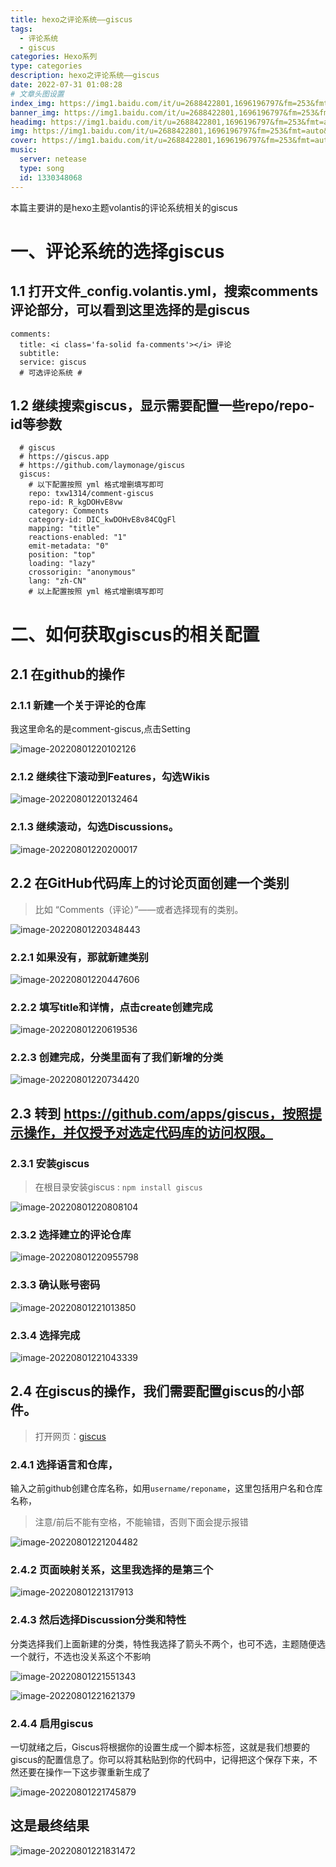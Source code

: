 ```yaml
---
title: hexo之评论系统——giscus
tags: 
  - 评论系统
  - giscus
categories: Hexo系列
type: categories
description: hexo之评论系统——giscus
date: 2022-07-31 01:08:28
# 文章头图设置
index_img: https://img1.baidu.com/it/u=2688422801,1696196797&fm=253&fmt=auto&app=138&f=JPEG?w=889&h=500
banner_img: https://img1.baidu.com/it/u=2688422801,1696196797&fm=253&fmt=auto&app=138&f=JPEG?w=889&h=500
headimg: https://img1.baidu.com/it/u=2688422801,1696196797&fm=253&fmt=auto&app=138&f=JPEG?w=889&h=500
img: https://img1.baidu.com/it/u=2688422801,1696196797&fm=253&fmt=auto&app=138&f=JPEG?w=889&h=500
cover: https://img1.baidu.com/it/u=2688422801,1696196797&fm=253&fmt=auto&app=138&f=JPEG?w=889&h=500
music:
  server: netease
  type: song
  id: 1330348068
---
```

本篇主要讲的是hexo主题volantis的评论系统相关的giscus
# 一、评论系统的选择giscus

## 1.1 打开文件_config.volantis.yml，搜索comments评论部分，可以看到这里选择的是giscus

```
comments:  
  title: <i class='fa-solid fa-comments'></i> 评论
  subtitle:
  service: giscus
  # 可选评论系统 #
```
## 1.2 继续搜索giscus，显示需要配置一些repo/repo-id等参数

```
  # giscus
  # https://giscus.app
  # https://github.com/laymonage/giscus
  giscus:
    # 以下配置按照 yml 格式增删填写即可
    repo: txw1314/comment-giscus
    repo-id: R_kgDOHvE8vw
    category: Comments
    category-id: DIC_kwDOHvE8v84CQgFl
    mapping: "title"
    reactions-enabled: "1"
    emit-metadata: "0"
    position: "top"
    loading: "lazy"
    crossorigin: "anonymous"
    lang: "zh-CN"
    # 以上配置按照 yml 格式增删填写即可
```
# 二、如何获取giscus的相关配置
## 2.1 在github的操作

### 2.1.1 新建一个关于评论的仓库
我这里命名的是comment-giscus,点击Setting

![image-20220801220102126](https://gcore.jsdelivr.net/gh/txw1314/blog-img@main/img/image-20220801220102126.png)

### 2.1.2 继续往下滚动到Features，勾选Wikis

![image-20220801220132464](https://gcore.jsdelivr.net/gh/txw1314/blog-img@main/img/image-20220801220132464.png)

### 2.1.3 继续滚动，勾选Discussions。

![image-20220801220200017](https://gcore.jsdelivr.net/gh/txw1314/blog-img@main/img/image-20220801220200017.png)

## 2.2 在GitHub代码库上的讨论页面创建一个类别
> 比如 “Comments（评论）”——或者选择现有的类别。

![image-20220801220348443](https://gcore.jsdelivr.net/gh/txw1314/blog-img@main/img/image-20220801220348443.png)

### 2.2.1 如果没有，那就新建类别

![image-20220801220447606](https://gcore.jsdelivr.net/gh/txw1314/blog-img@main/img/image-20220801220447606.png)



### 2.2.2 填写title和详情，点击create创建完成

![image-20220801220619536](https://gcore.jsdelivr.net/gh/txw1314/blog-img@main/img/image-20220801220619536.png)

### 2.2.3 创建完成，分类里面有了我们新增的分类

![image-20220801220734420](https://gcore.jsdelivr.net/gh/txw1314/blog-img@main/img/image-20220801220734420.png)

## 2.3 转到 https://github.com/apps/giscus，按照提示操作，并仅授予对选定代码库的访问权限。

### 2.3.1 安装giscus

> 在根目录安装giscus : `npm install giscus`

![image-20220801220808104](https://gcore.jsdelivr.net/gh/txw1314/blog-img@main/img/image-20220801220808104.png)

### 2.3.2 选择建立的评论仓库

![image-20220801220955798](https://gcore.jsdelivr.net/gh/txw1314/blog-img@main/img/image-20220801220955798.png)

### 2.3.3 确认账号密码

![image-20220801221013850](https://gcore.jsdelivr.net/gh/txw1314/blog-img@main/img/image-20220801221013850.png)

### 2.3.4 选择完成

![image-20220801221043339](https://gcore.jsdelivr.net/gh/txw1314/blog-img@main/img/image-20220801221043339.png)



## 2.4 在giscus的操作，我们需要配置giscus的小部件。

> 打开网页：[giscus](https://giscus.app/zh-CN)

### 2.4.1 选择语言和仓库，

输入之前github创建仓库名称，如用`username/reponame`，这里包括用户名和仓库名称，

> 注意/前后不能有空格，不能输错，否则下面会提示报错

![image-20220801221204482](https://gcore.jsdelivr.net/gh/txw1314/blog-img@main/img/image-20220801221204482.png)

### 2.4.2 页面映射关系，这里我选择的是第三个

![image-20220801221317913](https://gcore.jsdelivr.net/gh/txw1314/blog-img@main/img/image-20220801221317913.png)

### 2.4.3 然后选择Discussion分类和特性

分类选择我们上面新建的分类，特性我选择了箭头不两个，也可不选，主题随便选一个就行，不选也没关系这个不影响

![image-20220801221551343](https://gcore.jsdelivr.net/gh/txw1314/blog-img@main/img/image-20220801221551343.png)

![image-20220801221621379](https://gcore.jsdelivr.net/gh/txw1314/blog-img@main/img/image-20220801221621379.png)

### 2.4.4 启用giscus

一切就绪之后，Giscus将根据你的设置生成一个脚本标签，这就是我们想要的giscus的配置信息了。你可以将其粘贴到你的代码中，记得把这个保存下来，不然还要在操作一下这步骤重新生成了

![image-20220801221745879](https://gcore.jsdelivr.net/gh/txw1314/blog-img@main/img/image-20220801221745879.png)

## 这是最终结果

![image-20220801221831472](https://gcore.jsdelivr.net/gh/txw1314/blog-img@main/img/image-20220801221831472.png)

